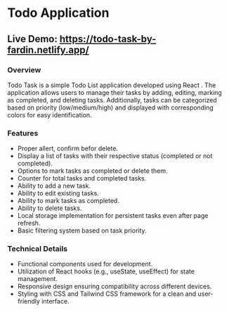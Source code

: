 # Todo Application
## Live Demo: https://todo-task-by-fardin.netlify.app/


### Overview
Todo Task is a simple Todo List application developed using React . The application allows users to manage their tasks by adding, editing, marking as completed, and deleting tasks. Additionally, tasks can be categorized based on priority (low/medium/high) and displayed with corresponding colors for easy identification.


### Features
- Proper allert, confirm befor delete.
- Display a list of tasks with their respective status (completed or not completed).
- Options to mark tasks as completed or delete them.
- Counter for total tasks and completed tasks.
- Ability to add a new task.
- Ability to edit existing tasks.
- Ability to mark tasks as completed.
- Ability to delete tasks.
- Local storage implementation for persistent tasks even after page refresh.
- Basic filtering system based on task priority.

### Technical Details
- Functional components used for development.
- Utilization of React hooks (e.g., useState, useEffect) for state management.
- Responsive design ensuring compatibility across different devices.
- Styling with CSS and Tailwind CSS framework for a clean and user-friendly interface.